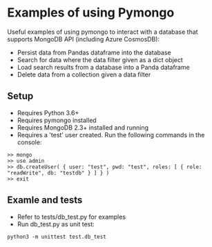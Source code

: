# Examples of using Pymongo
Useful examples of using pymongo to interact with a database that supports MongoDB API (including Azure CosmosDB):
- Persist data from Pandas dataframe into the database
- Search for data where the data filter given as a dict object
- Load search results from a database into a Panda dataframe
- Delete data from a collection given a data filter

## Setup
- Requires Python 3.6+
- Requires pymongo installed
- Requires MongoDB 2.3+ installed and running
- Requires a 'test' user created. Run the following commands in the console:

```
>> mongo
>> use admin
>> db.createUser( { user: "test", pwd: "test", roles: [ { role: "readWrite", db: "testdb" } ] } )
>> exit
```

## Examle and tests
- Refer to tests/db_test.py for examples
- Run db_test.py as unit test:
```
python3 -m unittest test.db_test
```
